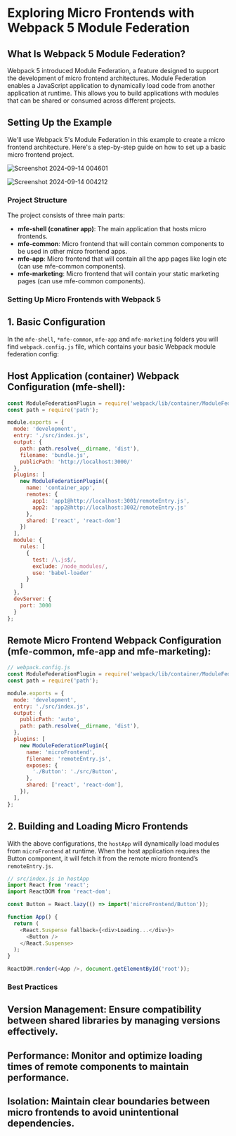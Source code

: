 # Exploring Micro Frontends with Webpack 5 Module Federation

## What Is Webpack 5 Module Federation?

Webpack 5 introduced Module Federation, a feature designed to support the development of micro frontend architectures. Module Federation enables a JavaScript application to dynamically load code from another application at runtime. This allows you to build applications with modules that can be shared or consumed across different projects.

## Setting Up the Example

We'll use Webpack 5's Module Federation in this example to create a micro frontend architecture. Here's a step-by-step guide on how to set up a basic micro frontend project.

![Screenshot 2024-09-14 004601](https://github.com/user-attachments/assets/793e63d1-e110-4ac2-9df5-7f1a9aedbf02)

![Screenshot 2024-09-14 004212](https://github.com/user-attachments/assets/45359fec-e974-45c4-9b94-4df743b0b881)


### Project Structure

The project consists of three main parts:

- **mfe-shell (conatiner app)**: The main application that hosts micro frontends.
- **mfe-common**: Micro frontend that will contain common components to be used in other micro frontend apps.
- **mfe-app**: Micro frontend that will contain all the app pages like login etc (can use mfe-common components).
- **mfe-marketing**: Micro frontend that will contain your static marketing pages (can use mfe-common components).

### Setting Up Micro Frontends with Webpack 5
## 1. Basic Configuration
In the `mfe-shell`, `*mfe-common`, `mfe-app` and `mfe-marketing` folders you will find `webpack.config.js` file, which contains your basic Webpack module federation config:

## Host Application (container) Webpack Configuration (mfe-shell):
```javascript
const ModuleFederationPlugin = require('webpack/lib/container/ModuleFederationPlugin');
const path = require('path');

module.exports = {
  mode: 'development',
  entry: './src/index.js',
  output: {
    path: path.resolve(__dirname, 'dist'),
    filename: 'bundle.js',
    publicPath: 'http://localhost:3000/'
  },
  plugins: [
    new ModuleFederationPlugin({
      name: 'container_app',
      remotes: {
        app1: 'app1@http://localhost:3001/remoteEntry.js',
        app2: 'app2@http://localhost:3002/remoteEntry.js'
      },
      shared: ['react', 'react-dom']
    })
  ],
  module: {
    rules: [
      {
        test: /\.js$/,
        exclude: /node_modules/,
        use: 'babel-loader'
      }
    ]
  },
  devServer: {
    port: 3000
  }
};
```

## Remote Micro Frontend Webpack Configuration (mfe-common, mfe-app and mfe-marketing):
```javascript
// webpack.config.js
const ModuleFederationPlugin = require('webpack/lib/container/ModuleFederationPlugin');
const path = require('path');

module.exports = {
  mode: 'development',
  entry: './src/index.js',
  output: {
    publicPath: 'auto',
    path: path.resolve(__dirname, 'dist'),
  },
  plugins: [
    new ModuleFederationPlugin({
      name: 'microFrontend',
      filename: 'remoteEntry.js',
      exposes: {
        './Button': './src/Button',
      },
      shared: ['react', 'react-dom'],
    }),
  ],
};

```

## 2. Building and Loading Micro Frontends
With the above configurations, the `hostApp` will dynamically load modules from `microFrontend` at runtime. When the host application requires the Button component, it will fetch it from the remote micro frontend’s `remoteEntry.js`.

```javascript
// src/index.js in hostApp
import React from 'react';
import ReactDOM from 'react-dom';

const Button = React.lazy(() => import('microFrontend/Button'));

function App() {
  return (
    <React.Suspense fallback={<div>Loading...</div>}>
      <Button />
    </React.Suspense>
  );
}

ReactDOM.render(<App />, document.getElementById('root'));
```

### Best Practices
## Version Management: Ensure compatibility between shared libraries by managing versions effectively.
## Performance: Monitor and optimize loading times of remote components to maintain performance.
## Isolation: Maintain clear boundaries between micro frontends to avoid unintentional dependencies.


